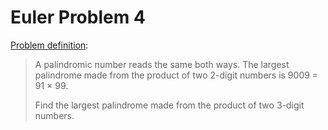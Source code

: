 Euler Problem 4
===============

[Problem definition](http://projecteuler.net/problem=4):

> A palindromic number reads the same both ways. The largest palindrome made from the product of two 2-digit numbers is 9009 = 91 × 99.
> 
> Find the largest palindrome made from the product of two 3-digit numbers.
